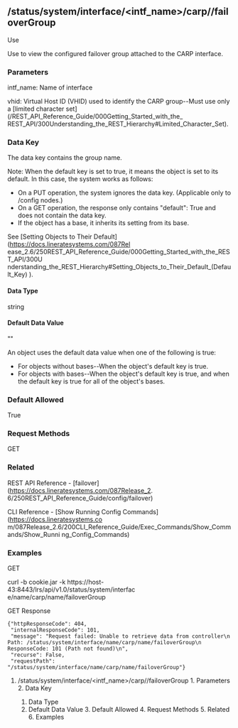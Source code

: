 ## /status/system/interface/<intf_name>/carp/<vhid>/failoverGroup

Use

Use to view the configured failover group attached to the CARP interface.

### Parameters

intf_name: Name of interface

vhid: Virtual Host ID (VHID) used to identify the CARP group--Must use only a
[limited character set](/REST_API_Reference_Guide/000Getting_Started_with_the_
REST_API/300Understanding_the_REST_Hierarchy#Limited_Character_Set).

### Data Key

The data key contains the group name.

Note: When the default key is set to true, it means the object is set to its
default. In this case, the system works as follows:

  * On a PUT operation, the system ignores the data key. (Applicable only to /config nodes.)
  * On a GET operation, the response only contains "default": True and does not contain the data key.
  * If the object has a base, it inherits its setting from its base.

See [Setting Objects to Their Default](https://docs.lineratesystems.com/087Rel
ease_2.6/250REST_API_Reference_Guide/000Getting_Started_with_the_REST_API/300U
nderstanding_the_REST_Hierarchy#Setting_Objects_to_Their_Default_(Default_Key)
).

#### Data Type

string

#### Default Data Value

""

An object uses the default data value when one of the following is true:

  * For objects without bases--When the object's default key is true.
  * For objects with bases--When the object's default key is true, and when the default key is true for all of the object's bases.

### Default Allowed

True

### Request Methods

GET

### Related

REST API Reference - [failover](https://docs.lineratesystems.com/087Release_2.
6/250REST_API_Reference_Guide/config/failover)

CLI Reference - [Show Running Config Commands](https://docs.lineratesystems.co
m/087Release_2.6/200CLI_Reference_Guide/Exec_Commands/Show_Commands/Show_Runni
ng_Config_Commands)

### Examples

GET

curl -b cookie.jar -k https://host-43:8443/lrs/api/v1.0/status/system/interfac
e/name/carp/name/failoverGroup

GET Response

    
    
    {"httpResponseCode": 404,
     "internalResponseCode": 101,
     "message": "Request failed: Unable to retrieve data from controller\n  Path: /status/system/interface/name/carp/name/failoverGroup\n  ResponseCode: 101 (Path not found)\n",
     "recurse": False,
     "requestPath": "/status/system/interface/name/carp/name/failoverGroup"}
    

  1. /status/system/interface/<intf_name>/carp/<vhid>/failoverGroup
    1. Parameters
    2. Data Key
      1. Data Type
      2. Default Data Value
    3. Default Allowed
    4. Request Methods
    5. Related
    6. Examples

